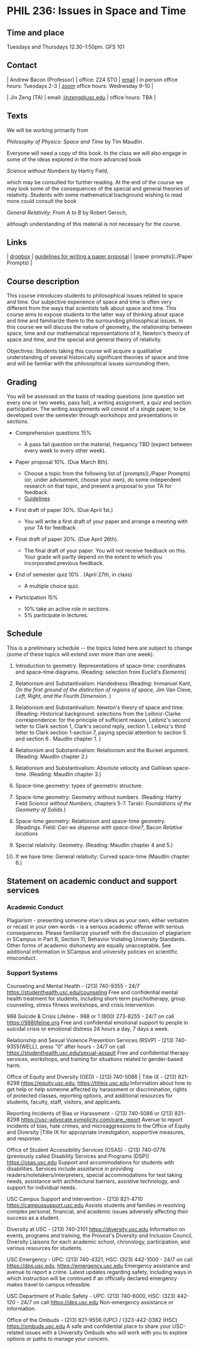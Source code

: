
# PHIL 236: Issues in Space and Time

## Time and place

Tuesdays and Thursdays 12.30-1:50pm. GFS 101

## Contact

| Andrew Bacon (Professor) | office: 224 STO | [email](abacon@usc.edu) | in person office hours: Tuesdays 2-3 | [zoom](https://usc.zoom.us/s/3587631632) office hours: Wednesday 9-10 |

| Jin Zeng (TA) | email: jinzeng@usc.edu | office hours: TBA |


## Texts

We will be working primarily from

*Philosophy of Physics: Space and Time* by Tim Maudlin.

Everyone will need a copy of this book. In the class we will also engage in some of the ideas explored in the more advanced book 

*Science without Numbers* by Hartry Field, 

which may be consulted for further reading. At the end of the course we may look some of the consequences of the special and general theories of relativity. Students with some mathematical background wishing to read more could consult the book 

*General Relativity: From A to B* by Robert Geroch, 

although understanding of this material is not necessary for the course.


## Links

| [dropbox](https://www.dropbox.com/sh/6u0vm12df56bbd8/AAAxy3gtJWdJntp4NLS-akAha?dl=0) | [guidelines for writing a paper proposal](./guidlines) | [paper prompts](./Paper Prompts) |

## Course description

This course introduces students to philosophical issues related to space and time. Our subjective experience of space and time is often very different from the ways that scientists talk about space and time. This course aims to expose students to the latter way of thinking about space and time and familiarize them to the surrounding philosophical issues. In this course we will discuss the nature of geometry, the relationship between space, time and our mathematical representations of it, Newton's theory of space and time, and the special and general theory of relativity.

Objectives: Students taking this course will acquire a qualitative understanding of several historically significant theories of space and time and will be familiar with the philosophical issues surrounding them. 


## Grading

 You will be assessed on the basis of reading questions (one question set every one or two weeks, pass fail), a writing assignment, a quiz and section participation. The writing assignments will consist of a single paper, to be developed over the semester through workshops and presentations in sections.

- Comprehension questions 15% 

	- A pass fail question on the material, frequency TBD (expect between every week to every other week).

- Paper proposal 10%. (Due March 8th).

	- Choose a topic from the following list of [prompts](./Paper Prompts) (or, under advisement, choose your own), do some independent research on that topic, and present a proposal to your TA for feedback.
	- [Guidelines](./guidlines)

- First draft of paper 30%. (Due April 1st.)

	- You will write a first draft of your paper and arrange a meeting with your TA for feedback.

- Final draft of paper 20%. (Due April 26th).

	-  The final draft of your paper. You will not receive feedback on this. Your grade will partly depend on the extent to which you incorporated previous feedback.

- End of semester quiz 10% . (April 27th, in class)

	- A multiple choice quiz.

- Participation 15% 

	- 10% take an active role in sections.
	- 5% participate in lectures.



## Schedule

This is a preliminary schedule -- the topics listed here are subject to change (some of these topics will extend over more than one week). 

1. Introduction to geometry. Representations of space-time: coordinates and space-time diagrams. (Reading: selection from Euclid's *Elements*)

2. Relationism and Substantivalism: Handedness (Reading: Immanuel Kant, *On the first ground of the distinction of regions of space*, Jim Van Cleve, *Left, Right, and the Fourth Dimension*. )
	
3. Relationism and Substantivalism: Newton's theory of space and time. (Reading: Historical background: selections from the Leibniz-Clarke correspondence: for the principle of sufficient reason, Leibniz's second letter to Clark section 1, Clark's second reply, section 1. Leibniz's third letter to Clark section 1-section 7, paying special attention to section 5 and section 6 . Maudlin chapter 1. )
	
4. Relationism and Substantivalism: Relationism and the Bucket argument. (Reading: Maudlin chapter 2.)
	
5. Relationism and Substantivalism: Absolute velocity and Gallilean space-time. (Reading: Maudlin chapter 3.)
	
6. Space-time geometry: types of geometric structure.
	
7. Space-time geometry: Geometry without numbers. (Reading: Hartry Field *Science without Numbers*, chapters 5-7. Tarski: *Foundations of the Geometry of Solids*.)

8. Space-time geometry: Relationism and space-time geometry. (Readings. Field: *Can we dispense with space-time?*, Bacon *Relative locations*

9. Special relativity: Geometry. (Reading: Maudlin chapter 4 and 5.)
	
10. If we have time: General relativity: Curved space-time (Maudlin chapter 6.) 
	


## Statement on academic conduct and support services

### Academic Conduct

Plagiarism - presenting someone else's ideas as your own, either verbatim or recast in your own words - is a serious academic offense with serious consequences. Please familiarize yourself with the discussion of plagiarism in SCampus in Part B, Section 11, Behavior Violating University Standards. Other forms of academic dishonesty are equally unacceptable. See additional information in SCampus and university policies on scientific misconduct.

### Support Systems

Counseling and Mental Health - (213) 740-9355 - 24/7
https://studenthealth.usc.edu/counseling
Free and confidential mental health treatment for students, including short-term psychotherapy, group counseling, stress fitness workshops, and crisis intervention.

988 Suicide & Crisis Lifeline - 988 or 1 (800) 273-8255 - 24/7 on call
https://988lifeline.org
Free and confidential emotional support to people in suicidal crisis or emotional distress 24 hours a day, 7 days a week.

Relationship and Sexual Violence Prevention Services (RSVP) - (213) 740-9355(WELL), press "0" after hours - 24/7 on call
https://studenthealth.usc.edu/sexual-assault
Free and confidential therapy services, workshops, and training for situations related to gender-based harm.

Office of Equity and Diversity (OED) - (213) 740-5086 | Title IX - (213) 821-8298
https://equity.usc.edu, https://titleix.usc.edu
Information about how to get help or help someone affected by harassment or discrimination, rights of protected classes, reporting options, and additional resources for students, faculty, staff, visitors, and applicants.

Reporting Incidents of Bias or Harassment - (213) 740-5086 or (213) 821-8298
https://usc-advocate.symplicity.com/care_report
Avenue to report incidents of bias, hate crimes, and microaggressions to the Office of Equity and Diversity |Title IX for appropriate investigation, supportive measures, and response.

Office of Student Accessibility Services (OSAS) - (213) 740-0776
(previously called Disability Services and Programs (DSP))
https://osas.usc.edu
Support and accommodations for students with disabilities. Services include assistance in providing readers/notetakers/interpreters, special accommodations for test taking needs, assistance with architectural barriers, assistive technology, and support for individual needs.

USC Campus Support and Intervention - (213) 821-4710
https://campussupport.usc.edu
Assists students and families in resolving complex personal, financial, and academic issues adversely affecting their success as a student.

Diversity at USC - (213) 740-2101
https://diversity.usc.edu
Information on events, programs and training, the Provost's Diversity and Inclusion Council, Diversity Liaisons for each academic school, chronology, participation, and various resources for students.

USC Emergency - UPC: (213) 740-4321, HSC: (323) 442-1000 - 24/7 on call
https://dps.usc.edu, https://emergency.usc.edu
Emergency assistance and avenue to report a crime. Latest updates regarding safety, including ways in which instruction will be continued if an officially declared emergency makes travel to campus infeasible.

USC Department of Public Safety - UPC: (213) 740-6000, HSC: (323) 442-120 - 24/7 on call
https://dps.usc.edu
Non-emergency assistance or information.

Office of the Ombuds - (213) 821-9556 (UPC) / (323-442-0382 (HSC)
https://ombuds.usc.edu
A safe and confidential place to share your USC-related issues with a University Ombuds who will work with you to explore options or paths to manage your concern.